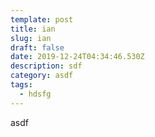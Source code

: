 ```yaml
---
template: post
title: ian
slug: ian
draft: false
date: 2019-12-24T04:34:46.530Z
description: sdf
category: asdf
tags:
  - hdsfg
---
```

asdf
